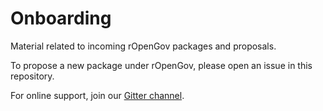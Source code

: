 # Onboarding

Material related to incoming rOpenGov packages and proposals. 

To propose a new package under rOpenGov, please open an issue in this repository.

For online support, join our [Gitter channel](https://gitter.im/rOpenGov).




